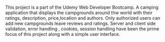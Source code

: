 This project is a part of the Udemy Web Developer Bootcamp.
A camping application that displays the campgrounds around thw world with their ratings, description, price,location and authors.
Only authorized users can add new campgrounds leave reviews and ratings.
Server and client side validation, error handling , cookies, session handling have been the prime focus of this project along with a simple user interface.
